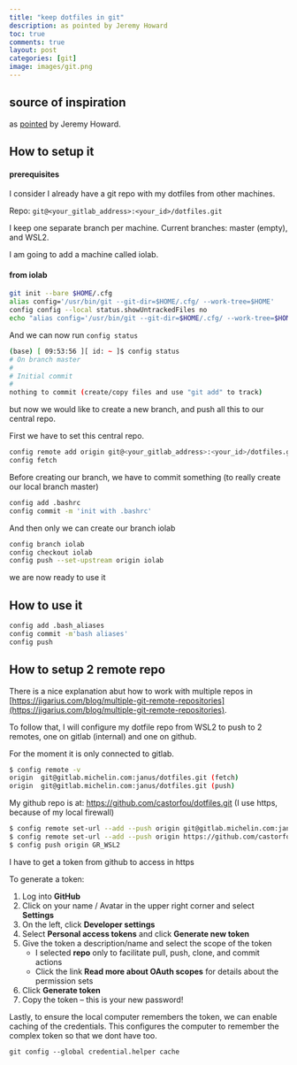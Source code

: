 ```yaml
---
title: "keep dotfiles in git"
description: as pointed by Jeremy Howard 
toc: true
comments: true
layout: post
categories: [git]
image: images/git.png
---
```


## source of inspiration

as [pointed](https://www.atlassian.com/git/tutorials/dotfiles) by Jeremy Howard.



## How to setup it

#### prerequisites

I consider I already have a git repo with my dotfiles from other machines.

Repo: `git@<your_gitlab_address>:<your_id>/dotfiles.git`

I keep one separate branch per machine. Current branches: master (empty), and WSL2.

I am going to add a machine called iolab.



#### from iolab

```bash
git init --bare $HOME/.cfg
alias config='/usr/bin/git --git-dir=$HOME/.cfg/ --work-tree=$HOME'
config config --local status.showUntrackedFiles no
echo "alias config='/usr/bin/git --git-dir=$HOME/.cfg/ --work-tree=$HOME'" >> $HOME/.bash_aliases
```

And we can now run `config status`

```bash
(base) [ 09:53:56 ][ id: ~ ]$ config status
# On branch master
#
# Initial commit
#
nothing to commit (create/copy files and use "git add" to track)
```

but now we would like to create a new branch, and push all this to our central repo.

First we have to set this central repo.

```bash
config remote add origin git@<your_gitlab_address>:<your_id>/dotfiles.git
config fetch
```

Before creating our branch, we have to commit something (to really create our local branch master)

```bash
config add .bashrc
config commit -m 'init with .bashrc'
```

And then only we can create our branch iolab

```bash
config branch iolab
config checkout iolab
config push --set-upstream origin iolab
```

we are now ready to use it



## How to use it

```bash
config add .bash_aliases
config commit -m'bash aliases'
config push
```



## How to setup 2 remote repo

There is a nice explanation abut how to work with multiple repos in [https://jigarius.com/blog/multiple-git-remote-repositories](https://jigarius.com/blog/multiple-git-remote-repositories).

To follow that, I will configure my dotfile repo from WSL2 to push to 2 remotes, one on gitlab (internal) and one on github.



For the moment it is only connected to gitlab.

```bash
$ config remote -v
origin	git@gitlab.michelin.com:janus/dotfiles.git (fetch)
origin	git@gitlab.michelin.com:janus/dotfiles.git (push)
```

My github repo is at: https://github.com/castorfou/dotfiles.git (I use https, because of my local firewall)

```bash
$ config remote set-url --add --push origin git@gitlab.michelin.com:janus/dotfiles.git
$ config remote set-url --add --push origin https://github.com/castorfou/dotfiles.git
$ config push origin GR_WSL2
```

I have to get a token from github to access in https

To generate a token:

1. Log into **GitHub**
2. Click on your name / Avatar in the upper right corner and select **Settings**
3. On the left, click **Developer settings**
4. Select **Personal access tokens** and click **Generate new token**
5. Give the token a description/name and select the scope of the token
   - I selected **repo** only to facilitate pull, push, clone, and commit actions
   - Click the link **Read more about OAuth scopes** for details about the permission sets
6. Click **Generate token**
7. Copy the token – this is your new password!

Lastly, to ensure the local computer remembers the token, we can  enable caching of the credentials. This configures the computer to  remember the complex token so that we dont have too.

`git config --global credential.helper cache`
